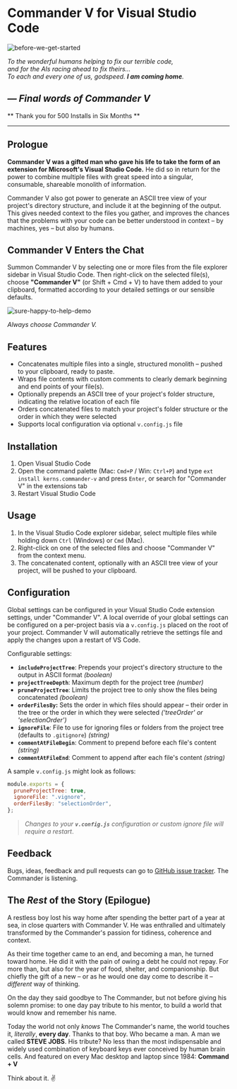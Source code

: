 # Commander V for Visual Studio Code

![before-we-get-started](https://user-images.githubusercontent.com/20254/233304185-ceba2782-c8dc-4bc3-95de-18a9f7091f90.png)

_To the wonderful humans helping to fix our terrible code,  
and for the AIs racing ahead to fix theirs...  
To each and every one of us, godspeed. **I am coming home**._

## <cite>— Final words of Commander V</cite>

** Thank you for 500 Installs in Six Months **

---

## Prologue

**Commander V was a gifted man who gave his life to take the form of an extension for Microsoft's Visual Studio Code.** He did so in return for the power to combine multiple files with great speed into a singular, consumable, shareable monolith of information.

Commander V also got power to generate an ASCII tree view of your project's directory structure, and include it at the beginning of the output. This gives needed context to the files you gather, and improves the chances that the problems with your code can be better understood in context – by machines, yes – but also by humans.

## Commander V Enters the Chat

Summon Commander V by selecting one or more files from the file explorer sidebar in Visual Studio Code. Then right-click on the selected file(s), choose **"Commander V"** (or Shift + Cmd + V) to have them added to your clipboard, formatted according to your detailed settings or our sensible defaults.

![sure-happy-to-help-demo](https://user-images.githubusercontent.com/20254/233346169-2d0d90c8-d948-415d-8041-f29d822ecb0f.gif)

_Always choose Commander V._

## Features

- Concatenates multiple files into a single, structured monolith – pushed to your clipboard, ready to paste.
- Wraps file contents with custom comments to clearly demark beginning and end points of your file(s).
- Optionally prepends an ASCII tree of your project's folder structure, indicating the relative location of each file
- Orders concatenated files to match your project's folder structure or the order in which they were selected
- Supports local configuration via optional `v.config.js` file

## Installation

1. Open Visual Studio Code
2. Open the command palette (Mac: `Cmd+P` / Win: `Ctrl+P`) and type `ext install kerns.commander-v` and press `Enter`, or search for "Commander V" in the extensions tab
3. Restart Visual Studio Code

## Usage

1. In the Visual Studio Code explorer sidebar, select multiple files while holding down `Ctrl` (Windows) or `Cmd` (Mac).
2. Right-click on one of the selected files and choose "Commander V" from the context menu.
3. The concatenated content, optionally with an ASCII tree view of your project, will be pushed to your clipboard.

## Configuration

Global settings can be configured in your Visual Studio Code extension settings, under "Commander V". A local override of your global settings can be configured on a per-project basis via a `v.config.js` placed on the root of your project. Commander V will automatically retrieve the settings file and apply the changes upon a restart of VS Code.

Configurable settings:

- **`includeProjectTree`**: Prepends your project's directory structure to the output in ASCII format _(boolean)_
- **`projectTreeDepth`**: Maximum depth for the project tree _(number)_
- **`pruneProjectTree`**: Limits the project tree to only show the files being concatenated _(boolean)_
- **`orderFilesBy`:** Sets the order in which files should appear – their order in the tree or the order in which they were selected _('treeOrder' or 'selectionOrder')_
- **`ignoreFile`**: File to use for ignoring files or folders from the project tree (defaults to `.gitignore`) _(string)_
- **`commentAtFileBegin`**: Comment to prepend before each file's content _(string)_
- **`commentAtFileEnd`**: Comment to append after each file's content _(string)_

A sample `v.config.js` might look as follows:

```javascript
module.exports = {
  pruneProjectTree: true,
  ignoreFile: ".vignore",
  orderFilesBy: "selectionOrder",
};
```

> _Changes to your **`v.config.js`** configuration or custom ignore file will require a restart_.

## Feedback

Bugs, ideas, feedback and pull requests can go to [GitHub issue tracker](https://github.com/kerns/commander-v/issues). The Commander is listening.

## The _Rest_ of the Story (Epilogue)

A restless boy lost his way home after spending the better part of a year at sea, in close quarters with Commander V. He was enthralled and ultimately transformed by the Commander's passion for tidiness, coherence and context.

As their time together came to an end, and becoming a man, he turned toward home. He did it with the pain of owing a debt he could not repay. For more than, but also for the year of food, shelter, and companionship. But chiefly the gift of a new – or as he would one day come to describe it – _different_ way of thinking.

On the day they said goodbye to The Commander, but not before giving his solemn promise: to one day pay tribute to his mentor, to build a world that would know and remember his name.

Today the world not only _knows_ The Commander's name, the world touches it, _literally_, **every day**. Thanks to that boy. Who became a man. A man we called **STEVE JOBS**. His tribute? No less than the most indispensable and widely used combination of keyboard keys ever conceived by human brain cells. And featured on every Mac desktop and laptop since 1984: **Command + V**

Think about it. ✌️
